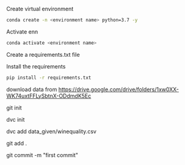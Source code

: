 Create virtual environment

```bash 
conda create -n <environment name> python=3.7 -y
```

Activate enn
```bash  
conda activate <environment name>
```

Create a requirements.txt file

Install the requirements
```bash
pip install -r requirements.txt
```

download data from
https://drive.google.com/drive/folders/1xw0XX-WK74uxtFFLySbtnX-ODdmdK5Ec

git init

dvc init

dvc add data_given/winequality.csv

git add .

git commit -m "first commit"

